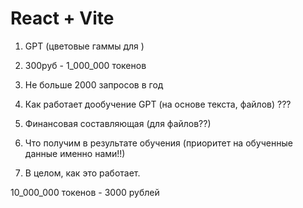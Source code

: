 # React + Vite





1. GPT (цветовые гаммы для )
2. 300руб - 1_000_000 токенов
3. Не больше 2000 запросов в год



1. Как работает дообучение GPT (на основе текста, файлов) ???
2. Финансовая составляющая (для файлов??)
3. Что получим в результате обучения (приоритет на обученные данные именно нами!!)
4. В целом, как это работает.


10_000_000 токенов - 3000 рублей
